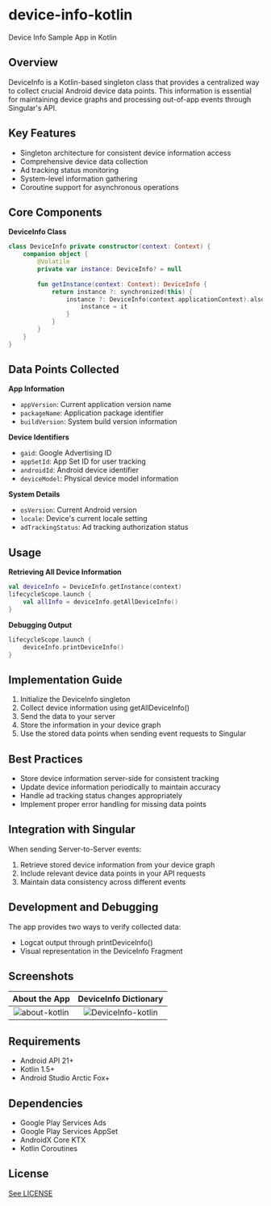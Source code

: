 # device-info-kotlin
Device Info Sample App in Kotlin

## Overview

DeviceInfo is a Kotlin-based singleton class that provides a centralized way to collect crucial Android device data points. This information is essential for maintaining device graphs and processing out-of-app events through Singular's API.

## Key Features

- Singleton architecture for consistent device information access
- Comprehensive device data collection
- Ad tracking status monitoring
- System-level information gathering
- Coroutine support for asynchronous operations

## Core Components

**DeviceInfo Class**
```kotlin
class DeviceInfo private constructor(context: Context) {
    companion object {
        @Volatile
        private var instance: DeviceInfo? = null
        
        fun getInstance(context: Context): DeviceInfo {
            return instance ?: synchronized(this) {
                instance ?: DeviceInfo(context.applicationContext).also { 
                    instance = it 
                }
            }
        }
    }
}
```

## Data Points Collected

**App Information**
- `appVersion`: Current application version name
- `packageName`: Application package identifier
- `buildVersion`: System build version information

**Device Identifiers**
- `gaid`: Google Advertising ID
- `appSetId`: App Set ID for user tracking
- `androidId`: Android device identifier
- `deviceModel`: Physical device model information

**System Details**
- `osVersion`: Current Android version
- `locale`: Device's current locale setting
- `adTrackingStatus`: Ad tracking authorization status

## Usage

**Retrieving All Device Information**
```kotlin
val deviceInfo = DeviceInfo.getInstance(context)
lifecycleScope.launch {
    val allInfo = deviceInfo.getAllDeviceInfo()
}
```

**Debugging Output**
```kotlin
lifecycleScope.launch {
    deviceInfo.printDeviceInfo()
}
```

## Implementation Guide

1. Initialize the DeviceInfo singleton
2. Collect device information using getAllDeviceInfo()
3. Send the data to your server
4. Store the information in your device graph
5. Use the stored data points when sending event requests to Singular

## Best Practices

- Store device information server-side for consistent tracking
- Update device information periodically to maintain accuracy
- Handle ad tracking status changes appropriately
- Implement proper error handling for missing data points

## Integration with Singular

When sending Server-to-Server events:
1. Retrieve stored device information from your device graph
2. Include relevant device data points in your API requests
3. Maintain data consistency across different events

## Development and Debugging

The app provides two ways to verify collected data:
- Logcat output through printDeviceInfo()
- Visual representation in the DeviceInfo Fragment

## Screenshots ##
| About the App | DeviceInfo Dictionary |
|:---:|:---:|
| ![about-kotlin](https://github.com/user-attachments/assets/fcc900e3-7854-41a1-8c30-542861288101) | ![DeviceInfo-kotlin](https://github.com/user-attachments/assets/0bcaaf3f-3312-48d3-8eb5-7d4abc47b816) |

## Requirements

- Android API 21+
- Kotlin 1.5+
- Android Studio Arctic Fox+

## Dependencies

- Google Play Services Ads
- Google Play Services AppSet
- AndroidX Core KTX
- Kotlin Coroutines

## License
[See LICENSE](https://github.com/jared-singular/device-info-kotlin/blob/main/LICENSE)
